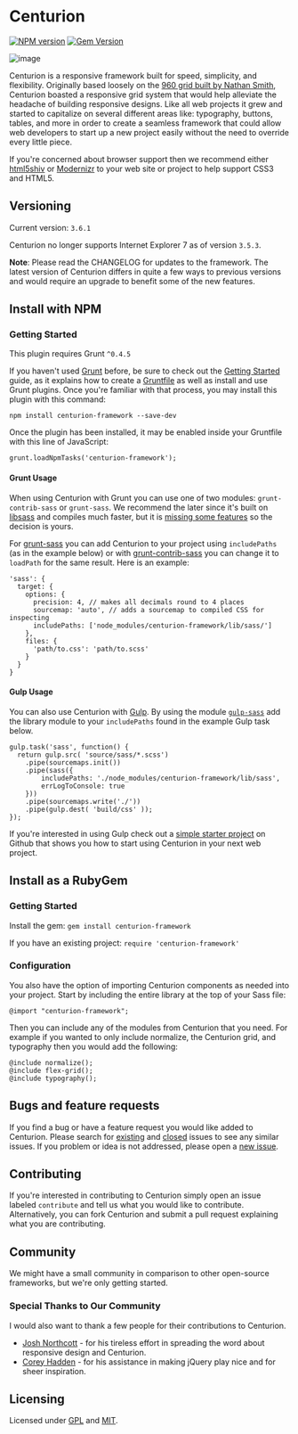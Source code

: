 # Centurion

[![NPM version](https://badge.fury.io/js/centurion-framework.svg)](http://badge.fury.io/js/centurion-framework)
[![Gem Version](https://badge.fury.io/rb/centurion-framework.svg)](http://badge.fury.io/rb/centurion-framework)

![image](http://www.centurionframework.com/graphics/centurion_200_blue.png)

Centurion is a responsive framework built for speed, simplicity, and flexibility. Originally based loosely on the [960 grid built by Nathan Smith](http://960.gs/), Centurion boasted a responsive grid system that would help alleviate the headache of building responsive designs. Like all web projects it grew and started to capitalize on several different areas like: typography, buttons, tables, and more in order to create a seamless framework that could allow web developers to start up a new project easily without the need to override every little piece.

If you're concerned about browser support then we recommend either [html5shiv](https://code.google.com/p/html5shiv/) or [Modernizr](http://modernizr.com/) to your web site or project to help support CSS3 and HTML5.


## Versioning

Current version: `3.6.1`

Centurion no longer supports Internet Explorer 7 as of version `3.5.3`.

**Note**: Please read the CHANGELOG for updates to the framework. The latest version of Centurion differs in quite a few ways to previous versions and would require an upgrade to benefit some of the new features.


## Install with NPM

### Getting Started

This plugin requires Grunt `^0.4.5`

If you haven't used [Grunt](http://gruntjs.com/) before, be sure to check out the [Getting Started](http://gruntjs.com/getting-started) guide, as it explains how to create a [Gruntfile](http://gruntjs.com/sample-gruntfile) as well as install and use Grunt plugins. Once you're familiar with that process, you may install this plugin with this command:

`npm install centurion-framework --save-dev`

Once the plugin has been installed, it may be enabled inside your Gruntfile with this line of JavaScript:

`grunt.loadNpmTasks('centurion-framework');`

#### Grunt Usage

When using Centurion with Grunt you can use one of two modules: `grunt-contrib-sass` or `grunt-sass`. We recommend the later since it's built on [libsass](http://libsass.org/) and compiles much faster, but it is [missing some features](http://sass-compatibility.github.io/) so the decision is yours.

For [grunt-sass](https://github.com/sindresorhus/grunt-sass) you can add Centurion to your project using `includePaths` (as in the example below) or with [grunt-contrib-sass](https://github.com/gruntjs/grunt-contrib-sass) you can change it to `loadPath` for the same result. Here is an example:

```
'sass': {
  target: {
    options: {
      precision: 4, // makes all decimals round to 4 places
      sourcemap: 'auto', // adds a sourcemap to compiled CSS for inspecting
      includePaths: ['node_modules/centurion-framework/lib/sass/']
    },
    files: {
      'path/to.css': 'path/to.scss'
    }
  }
}
```

#### Gulp Usage

You can also use Centurion with [Gulp](http://gulpjs.com/). By using the module [`gulp-sass`](https://www.npmjs.com/package/gulp-sass/) add the library module to your `includePaths` found in the example Gulp task below.

```
gulp.task('sass', function() {
  return gulp.src( 'source/sass/*.scss')
    .pipe(sourcemaps.init())
    .pipe(sass({
    	includePaths: './node_modules/centurion-framework/lib/sass',
    	errLogToConsole: true
    }))
    .pipe(sourcemaps.write('./'))
    .pipe(gulp.dest( 'build/css' ));
});
```

If you're interested in using Gulp check out a [simple starter project](https://github.com/justinhough/gulp-project-setup) on Github that shows you how to start using Centurion in your next web project.



## Install as a RubyGem

### Getting Started

Install the gem: `gem install centurion-framework`

If you have an existing project: `require 'centurion-framework'`

### Configuration

You also have the option of importing Centurion components as needed into your project. Start by including the entire library at the top of your Sass file:

`@import "centurion-framework";`

Then you can include any of the modules from Centurion that you need. For example if you wanted to only include normalize, the Centurion grid, and typography then you would add the following:

```
@include normalize();
@include flex-grid();
@include typography();
```



## Bugs and feature requests

If you find a bug or have a feature request you would like added to Centurion. Please search for [existing](https://github.com/justinhough/Centurion/issues?q=is%3Aopen+is%3Aissue) and [closed](https://github.com/justinhough/Centurion/issues?q=is%3Aissue+is%3Aclosed) issues to see any similar issues. If you problem or idea is not addressed, please open a [new issue](https://github.com/justinhough/Centurion/issues/new).


## Contributing

If you're interested in contributing to Centurion simply open an issue labeled `contribute` and tell us what you would like to contribute. Alternatively, you can fork Centurion and submit a pull request explaining what you are contributing.

## Community

We might have a small community in comparison to other open-source frameworks, but we're only getting started.


### Special Thanks to Our Community

I would also want to thank a few people for their contributions to Centurion.

* [Josh Northcott](https://github.com/jnorthcott22) - for his tireless effort in spreading the word about responsive design and Centurion.
* [Corey Hadden](https://github.com/craql) - for his assistance in making jQuery play nice and for sheer inspiration.


## Licensing

Licensed under [GPL](http://www.gnu.org/licenses/gpl.html) and [MIT](http://www.opensource.org/licenses/mit-license.php).
